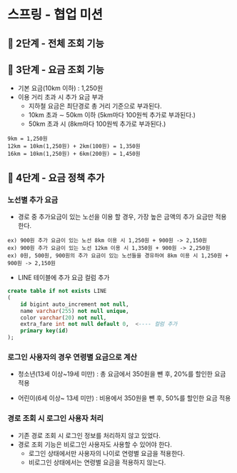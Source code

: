 # 스프링 - 협업 미션

## **🚀 2단계 - 전체 조회 기능**

## 🚀 3단계 - 요금 조회 기능

- 기본 요금(10km 이하) : 1,250원
- 이용 거리 초과 시 추가 요금 부과
  - 지하철 요금은 최단경로 총 거리 기준으로 부과된다.
  - 10km 초과 ∼ 50km 이하 (5km마다 100원씩 추가로 부과된다.)
  - 50km 초과 시 (8km마다 100원씩 추가로 부과된다.)

```text
9km = 1,250원
12km = 10km(1,250원) + 2km(100원) = 1,350원
16km = 10km(1,250원) + 6km(200원) = 1,450원
```


## 🚀 4단계 - 요금 정책 추가

### 노선별 추가 요금

- 경로 중 추가요금이 있는 노선을 이용 할 경우, 가장 높은 금액의 추가 요금만 적용한다.

```text
ex) 900원 추가 요금이 있는 노선 8km 이용 시 1,250원 + 900원 -> 2,150원
ex) 900원 추가 요금이 있는 노선 12km 이용 시 1,350원 + 900원 -> 2,250원
ex) 0원, 500원, 900원의 추가 요금이 있는 노선들을 경유하여 8km 이용 시 1,250원 + 900원 -> 2,150원
```

- LINE 테이블에 추가 요금 컬럼 추가
```sql
create table if not exists LINE
(
    id bigint auto_increment not null,
    name varchar(255) not null unique,
    color varchar(20) not null,
    extra_fare int not null default 0,  <---- 컬럼 추가
    primary key(id)
);
```


### 로그인 사용자의 경우 연령별 요금으로 계산

- 청소년(13세 이상~19세 미만) : 총 요금에서 350원을 뺀 후, 20%를 할인한 요금 적용

- 어린이(6세 이상~ 13세 미만) : 비용에서 350원을 뺀 후, 50%를 할인한 요금 적용

### 경로 조회 시 로그인 사용자 처리

- 기존 경로 조회 시 로그인 정보를 처리하지 않고 있었다.
- 경로 조회 기능은 비로그인 사용자도 사용할 수 있어야 한다.
  - 로그인 상태에서만 사용자의 나이로 연령별 요금을 적용한다.
  - 비로그인 상태에서는 연령별 요금을 적용하지 않는다.